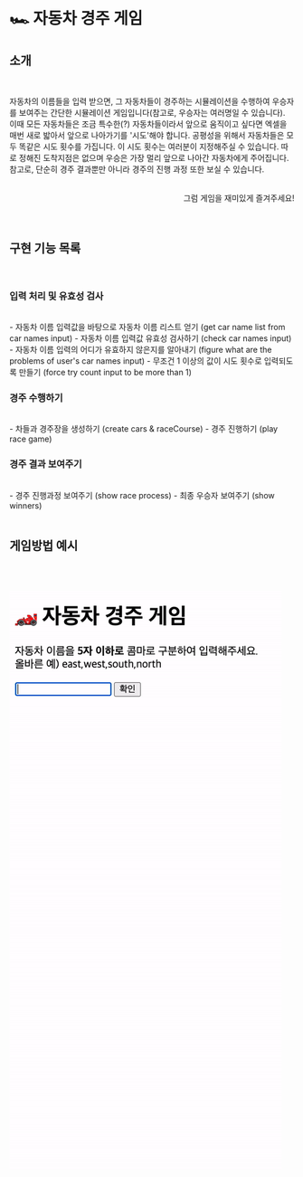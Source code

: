 # 🏎️ 자동차 경주 게임

## 소개

<br/>

자동차의 이름들을 입력 받으면, 그 자동차들이 경주하는 시뮬레이션을 수행하여 우승자를 보여주는 간단한 시뮬레이션 게임입니다(참고로, 우승자는 여러명일 수 있습니다). 이때 모든 자동차들은 조금 특수한(?) 자동차들이라서 앞으로 움직이고 싶다면 엑셀을 매번 새로 밟아서 앞으로 나아가기를 '시도'해야 합니다. 공평성을 위해서 자동차들은 모두 똑같은 시도 횟수를 가집니다. 이 시도 횟수는 여러분이 지정해주실 수 있습니다. 따로 정해진 도착지점은 없으며 우승은 가장 멀리 앞으로 나아간 자동차에게 주어집니다. 참고로, 단순히 경주 결과뿐만 아니라 경주의 진행 과정 또한 보실 수 있습니다.
<br/><br/><div style="text-align: right"> 그럼 게임을 재미있게 즐겨주세요! </div>
<br/><br/>

## 구현 기능 목록

<br/>

### 입력 처리 및 유효성 검사

<br/>
- 자동차 이름 입력값을 바탕으로 자동차 이름 리스트 얻기 (get car name list from car names input)
- 자동차 이름 입력값 유효성 검사하기 (check car names input)
- 자동차 이름 입력의 어디가 유효하지 않은지를 알아내기 (figure what are the problems of user's car names input)
- 무조건 1 이상의 값이 시도 횟수로 입력되도록 만들기 (force try count input to be more than 1)

<br/>

### 경주 수행하기

<br/>
- 차들과 경주장을 생성하기 (create cars & raceCourse)
- 경주 진행하기 (play race game)

<br/>

### 경주 결과 보여주기

<br/>
- 경주 진행과정 보여주기 (show race process)
- 최종 우승자 보여주기 (show winners)
  <br/><br/>

## 게임방법 예시

<br/><br/>

![게임방법](images/result.gif)
